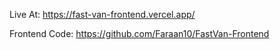 Live At: https://fast-van-frontend.vercel.app/

Frontend Code: https://github.com/Faraan10/FastVan-Frontend
